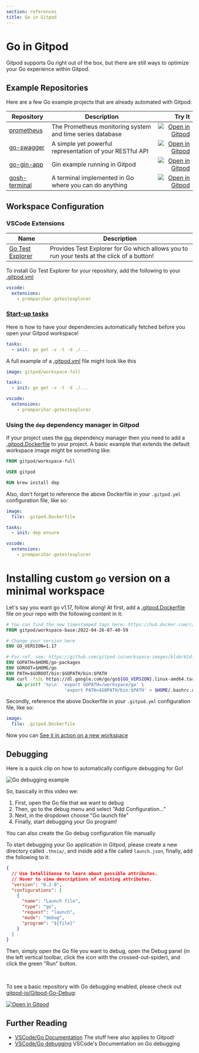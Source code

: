 ```yaml
---
section: references
title: Go in Gitpod
---
```


<script context="module">
  export const prerender = true;
</script>

# Go in Gitpod

Gitpod supports Go right out of the box, but there are still ways to optimize your Go experience within Gitpod.

## Example Repositories

Here are a few Go example projects that are already automated with Gitpod:

<div class="overflow-x-auto">

| Repository                                             | Description                                               |                                                                                                                        Try It |
| ------------------------------------------------------ | --------------------------------------------------------- | ----------------------------------------------------------------------------------------------------------------------------: |
| [prometheus](https://github.com/prometheus/prometheus) | The Prometheus monitoring system and time series database | [![Open in Gitpod](https://gitpod.io/button/open-in-gitpod.svg)](https://gitpod.io/#https://github.com/prometheus/prometheus) |
| [go-swagger](https://github.com/go-swagger/go-swagger) | A simple yet powerful representation of your RESTful API  | [![Open in Gitpod](https://gitpod.io/button/open-in-gitpod.svg)](https://gitpod.io/#https://github.com/go-swagger/go-swagger) |
| [go-gin-app](https://github.com/gitpod-io/go-gin-app)  | Gin example running in Gitpod                             |  [![Open in Gitpod](https://gitpod.io/button/open-in-gitpod.svg)](https://gitpod.io/#https://github.com/gitpod-io/go-gin-app) |
| [gosh-terminal](https://github.com/gosh-terminal/gosh) | A terminal implemented in Go where you can do anything    |    [![Open in Gitpod](https://gitpod.io/button/open-in-gitpod.svg)](https://gitpod.io/#https://github.com/gosh-terminal/gosh) |

</div>

## Workspace Configuration

### VSCode Extensions

<div class="overflow-x-auto">

| Name                                                                                               | Description                                                                                |
| -------------------------------------------------------------------------------------------------- | ------------------------------------------------------------------------------------------ |
| [Go Test Explorer](https://marketplace.visualstudio.com/items?itemName=premparihar.gotestexplorer) | Provides Test Explorer for Go which allows you to run your tests at the click of a button! |

</div>

To install Go Test Explorer for your repository, add the following to your [.gitpod.yml](/docs/config-gitpod-file)

```YAML
vscode:
  extensions:
    - premparihar.gotestexplorer
```

### **[Start-up tasks](/docs/config-start-tasks)**

Here is how to have your dependencies automatically fetched before you open your Gitpod workspace!

```yaml
tasks:
  - init: go get -v -t -d ./...
```

A full example of a [.gitpod.yml](/docs/config-gitpod-file) file might look like this

```yaml
image: gitpod/workspace-full

tasks:
  - init: go get -v -t -d ./...

vscode:
  extensions:
    - premparihar.gotestexplorer
```

### Using the `dep` dependency manager in Gitpod

If your project uses the [`dep`](https://golang.github.io/dep/) dependency manager then you need to add a [.gitpod.Dockerfile](/docs/config-docker) to your project. A basic example that extends the default workspace image might be something like:

```dockerfile
FROM gitpod/workspace-full

USER gitpod

RUN brew install dep
```

Also, don't forget to reference the above Dockerfile in your `.gitpod.yml` configuration file, like so:

```YAML
image:
  file: .gitpod.Dockerfile

tasks:
  - init: dep ensure

vscode:
  extensions:
    - premparihar.gotestexplorer
```

# Installing custom `go` version on a minimal workspace

Let's say you want go v1.17, follow along!
At first, add a [.gitpod.Dockerfile](/docs/config-docker) file on your repo with the following content in it:

```dockerfile
# You can find the new timestamped tags here: https://hub.docker.com/r/gitpod/workspace-base/tags
FROM gitpod/workspace-base:2022-04-26-07-40-59

# Change your version here
ENV GO_VERSION=1.17

# For ref, see: https://github.com/gitpod-io/workspace-images/blob/61df77aad71689504112e1087bb7e26d45a43d10/chunks/lang-go/Dockerfile#L10
ENV GOPATH=$HOME/go-packages
ENV GOROOT=$HOME/go
ENV PATH=$GOROOT/bin:$GOPATH/bin:$PATH
RUN curl -fsSL https://dl.google.com/go/go${GO_VERSION}.linux-amd64.tar.gz | tar xzs \
    && printf '%s\n' 'export GOPATH=/workspace/go' \
                      'export PATH=$GOPATH/bin:$PATH' > $HOME/.bashrc.d/300-go
```

Secondly, reference the above Dockerfile in your `.gitpod.yml` configuration file, like so:

```yaml
image:
  file: .gitpod.Dockerfile
```

Now you can [See it in action on a new workspace](/docs/config-gitpod-file#see-it-in-action)

## Debugging

Here is a quick clip on how to automatically configure debugging for Go!

![Go debugging example](../../../static/images/docs/GoDebug.gif)

So, basically in this video we:

1. First, open the Go file that we want to debug
2. Then, go to the debug menu and select "Add Configuration..."
3. Next, in the dropdown choose "Go launch file"
4. Finally, start debugging your Go program!

You can also create the Go debug configuration file manually

To start debugging your Go application in Gitpod, please create a new directory called `.theia/`, and inside add a file called `launch.json`, finally, add the following to it:

```json
{
  // Use IntelliSense to learn about possible attributes.
  // Hover to view descriptions of existing attributes.
  "version": "0.2.0",
  "configurations": [
    {
      "name": "Launch file",
      "type": "go",
      "request": "launch",
      "mode": "debug",
      "program": "${file}"
    }
  ]
}
```

Then, simply open the Go file you want to debug, open the Debug panel (in the left vertical toolbar, click the icon with the crossed-out-spider), and click the green "Run" button.

<br>

To see a basic repository with Go debugging enabled, please check out [gitpod-io/Gitpod-Go-Debug](https://github.com/gitpod-io/Gitpod-Go-Debug):

[![Open in Gitpod](https://gitpod.io/button/open-in-gitpod.svg)](https://gitpod.io/#https://github.com/gitpod-io/Gitpod-Go-Debug)

## Further Reading

- [VSCode/Go Documentation](https://code.visualstudio.com/docs/languages/go) The stuff here also applies to Gitpod!
- [VSCode/Go debugging](https://github.com/Microsoft/vscode-go/wiki/Debugging-Go-code-using-VS-Code) VSCode's Documentation on Go debugging
